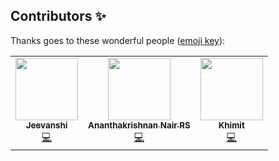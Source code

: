 ## Contributors ✨

Thanks goes to these wonderful people ([emoji key](https://allcontributors.org/docs/en/emoji-key)):

<!-- ALL-CONTRIBUTORS-LIST:START - Do not remove or modify this section -->
<!-- prettier-ignore-start -->
<!-- markdownlint-disable -->
<table>
  <tr>
      <td align="center"><a href="https://github.com/Femme-js"><img src="https://avatars3.githubusercontent.com/u/48143381?s=400&u=a5b8a262fb4c699a2af9825432495df45fda4ecd&v=4" width="100px;" alt=""/><br /><sub><b>Jeevanshi
</b></sub></a><br /><a href="https://github.com/Femme-js/Hoaxify/commits?author=Femme-js" title="Code">💻</a></td>
      <td align="center"><a href="https://github.com/akrish4"><img src="https://avatars1.githubusercontent.com/u/61831021?s=400&u=31f7ece09fb07c20b3b97673f448e762dc0946b0&v=4" width="100px;" alt=""/><br /><sub><b>Ananthakrishnan Nair RS
</b></sub></a><br /><a href="https://github.com/Femme-js/Hoaxify/commits?author=akrish4" title="Code">💻</a></td>   
      <td align="center"><a href="https://github.com/Khimit"><img src="https://avatars0.githubusercontent.com/u/46605529?s=400&u=7d782c84315c0fe81ba2e12e00170798cd1fd4ed&v=4" width="100px;" alt=""/><br /><sub><b>Khimit
</b></sub></a><br /><a href="https://github.com/Femme-js/Hoaxify/commits?author=Khimit" title="Code">💻</a></td>        
      
      
      
      
      
